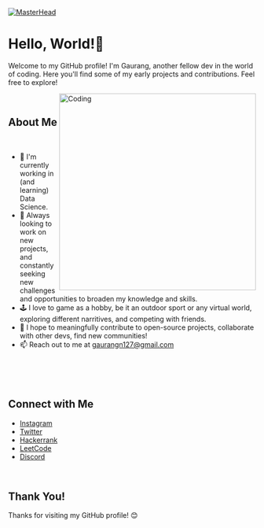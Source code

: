 [![MasterHead](https://user-images.githubusercontent.com/74038190/225813708-98b745f2-7d22-48cf-9150-083f1b00d6c9.gif)](https://github.com/Gaurangn127/)

<h1> Hello, World!👋 </h1>

Welcome to my GitHub profile! I'm Gaurang, another fellow dev in the world of coding. Here you'll find some of my early projects and contributions. Feel free to explore!

<img align="right" alt="Coding" width="400" src="https://user-images.githubusercontent.com/74038190/235224431-e8c8c12e-6826-47f1-89fb-2ddad83b3abf.gif">
<br>

## About Me
<br>

- 🌱 I'm currently working in (and learning) Data Science.
- 🧿 Always looking to work on new projects, and constantly seeking new challenges and opportunities to broaden my knowledge and skills. 
- 🕹️ I love to game as a hobby, be it an outdoor sport or any virtual world, exploring different narritives, and competing with friends.
- 💬 I hope to meaningfully contribute to open-source projects, collaborate with other devs, find new communities!
- 📫 Reach out to me at gaurangn127@gmail.com
<br>
<br>
<br>

## Connect with Me

- [Instagram](https://www.instagram.com/gaurangn127/)
- [Twitter](https://twitter.com/Gaurangn306)
- [Hackerrank](https://www.hackerrank.com/profile/gaurangn127)
- [LeetCode](https://leetcode.com/Gaurangn127/)
- [Discord](discordapp.com/users/730149447769653358)

<br>

## Thank You!

Thanks for visiting my GitHub profile! 😊
